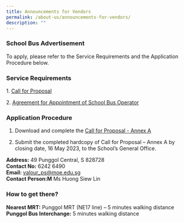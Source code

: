 ```yaml
---
title: Announcements for Vendors
permalink: /about-us/announcements-for-vendors/
description: ""
---
```

### School Bus Advertisement

To apply, please refer to the Service Requirements and the Application Procedure below.

### Service Requirements

1.&nbsp;[Call for Proposal](/files/Announcements%20for%20Vendors/call-for-proposal-valour-primary-school.pdf)

2.&nbsp;[Agreement for Appointment of School Bus Operator](/files/Announcements%20for%20Vendors/agreement-for-appointment-of-school-bus-operator.pdf)

### Application Procedure 

1. Download and complete the [Call for Proposal - Annex A](/files/Announcements%20for%20Vendors/call-for-proposal-annex-a.pdf)

2. Submit the completed hardcopy of Call for Proposal – Annex A by closing date, 16 May 2023, to the School’s General Office.

<b>Address:</b> 49 Punggol Central, S 828728<br>
<b>Contact No:</b> 6242 6490<br>
<b>Email:</b> valour_ps@moe.edu.sg<br>
<b>Contact Person:M</b> Ms Huong Siew Lin<br>

### How to get there?

<b>Nearest MRT:</b> Punggol MRT (NE17 line) – 5 minutes walking distance<br>
<b>Punggol Bus Interchange:</b> 5 minutes walking distance